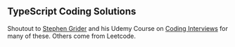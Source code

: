 ## TypeScript Coding Solutions

Shoutout to [Stephen Grider](https://www.udemy.com/user/sgslo/) and his Udemy Course on [Coding Interviews](https://www.udemy.com/course/coding-interview-bootcamp-algorithms-and-data-structure/) for many of these. Others come from Leetcode.
